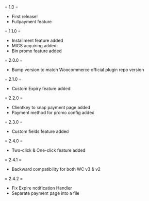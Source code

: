 = 1.0 =
* First release!
* Fullpayment feature

= 1.1.0 =
* Installment feature added
* MIGS acquiring added
* Bin promo feature added

= 2.0.0 =
* Bump version to match Woocommerce official plugin repo version

= 2.1.0 =
* Custom Expiry feature added

= 2.2.0 =
* Clientkey to snap payment page added
* Payment method for promo config added

= 2.3.0 =
* Custom fields feature added

= 2.4.0 =
* Two-click & One-click feature added

= 2.4.1 =
* Backward compatibility for both WC v3 & v2

= 2.4.2 =
* Fix Expire notification Handler
* Separate payment page into a file